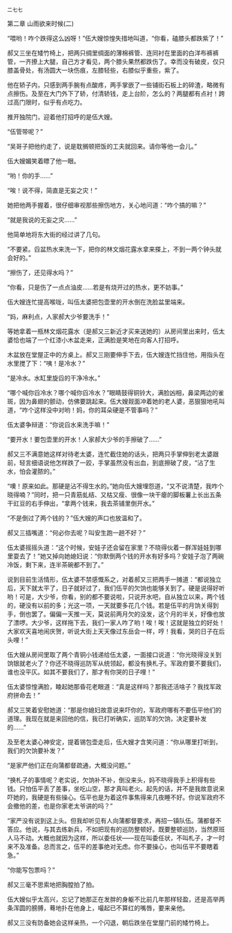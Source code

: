     二七七 

   第二章 山雨欲来时候(二)

   “喂哟！咋个跌得这么凶呀！”伍大嫂惊惶失措地叫道，“你看，磕膝头都跌紫了！”

   郝又三坐在矮竹椅上，把两只绸里绸面的薄棉裤管、连同衬在里面的白洋布裤裤管，一齐撩上大腿，自己方才看见，两个膝头果然都跌伤了。幸而没有破皮，仅只膝盖骨处，有汤圆大一块伤痕，左膝轻些，右膝似乎重些，紫了。

   他在轿子内，只感到两手腕有点酸疼，两手掌嵌了一些铺街石板上的碎渣，略微有点擦伤。及至在大门外下了轿，付清轿钱，走上台阶，怎么的？两腿都有点衬！跨过高门限时，似乎有点吃力。

   推开独院门，迎着他打招呼的是伍大嫂。

   “伍管带呢？”

   “吴哥子把他约走了，说是耽搁顿把饭的工夫就回来。请你等他一会儿。”

   伍大嫂媚笑着瞟了他一眼。

   “哟！你的手……”

   “唉！说不得，简直是无妄之灾！”

   她把他两手握着，很仔细审视那些擦伤地方，关心地问道：“咋个搞的嘛？”

   “就是我说的无妄之灾……”

   他简单地将东大街的经过讲了几句。

   “不要紧。舀盆热水来洗一下，把你的林文烟花露水拿来搽上，不到一两个钟头就会好的。”

   “擦伤了，还见得水吗？”

   “你看，只是伤了一点点油皮……若是有烧开过的热水，更不妨事。”

   伍大嫂连忙提高喉咙，叫伍太婆把包壶里的开水倒在洗脸盆里端来。

   “妈，麻利点，人家郝大少爷要洗手！”

   等她拿着一瓶林文烟花露水（是郝又三新近才买来送她的）从房间里出来时，伍太婆恰也端了一个红漆小木盆走来，正满脸是笑地在向客人打招呼。

   木盆放在堂屋正中的方桌上。郝又三刚要伸手下去，伍大嫂连忙挡住他，用指头在水里搅了下：“咦！是冷水？”

   “是冷水。水缸里旋舀的干净冷水。”

   “哪个喊你舀冷水？哪个喊你舀冷水？”眼睛鼓得铜铃大，满脸凶相，鼻梁两边的雀斑，因为鼻翅的颤动，仿佛要跳起来。伍大嫂觌面冲着她的老人婆，恶狠狠地吼叫道，“咋个这样没中对哟！妈，你的耳朵硬是不管事吗？”

   伍太婆争辩道：“你说舀水来洗手嘛！”

   “要开水！要包壶里的开水！人家郝大少爷的手擦破了……”

   郝又三不满意她这样对待老太婆，连忙截住她的话头，把两只手掌伸到老太婆跟前，轻言细语说他怎样跌了一跤，手掌虽然没有出血，到底擦破了皮，“沾了生水，怕会灌脓的。”

   “噢！原来如此。那硬是沾不得生水的。”她向伍大嫂埋怨道，“又不说清楚，我咋个晓得喃？”同时，把一只青筋虬结、又枯又瘦、很像一块干瘪的脚板薯上长出五条干豇豆的右手伸出，“拿两个钱来，我去茶铺里倒开水。”

   “不是倒过了两个钱的？”伍大嫂的声口也放温和了。

   郝又三插嘴道：“何必你去呢？叫安生跑一趟不好？”

   伍太婆摇摇头道：“这个时候，安娃子还会留在家里？不晓得伙着一群浑娃娃到哪里耍去了！”她又掉向她媳妇说：“你默倒两个钱的开水有好多吗？安娃子泡了两碗冷饭，剩下来，连半茶碗都不到了。”

   说到目前生活情形，伍太婆不禁感慨系之，对着郝又三把两手一摊道：“都说独立后，天下就太平了，日子就好过了，我们伍平的欠饷也能够关到了。硬是说得好听哟！可是，大少爷，你看，别的都不要说啦，只说开水吧，自从独立以来，两个钱的，硬没有以前的多；光这一项，一天就要多花几个钱。若是伍平的月饷关得到手，倒也罢了。偏偏一天推一天，莫说前两月欠的没发，这个月的半关，好像也放了漂啰。大少爷，这样拖下去，我们一家人咋了哟！唉！唉！这就是独立的好处！大家欢天喜地闹庆贺，听说大街上天天像过东岳会一样，哼！我看，哭的日子在后头哩！”

   伍大嫂从房间里取了两个青铜小钱递给伍太婆，一面接口说道：“你光晓得没关到饷银就老火了？你还不晓得巡防军从统领起，都没有换札子。军政府要不要我们，谁也没平仄。如其不要我们了，那才有你哭的日子哩！”

   伍太婆惊惶满脸，睖起她那昏花老眼道：“真是这样吗？那我还活啥子？我找军政府拼命去！”

   郝又三笑着安慰她道：“那是你媳妇故意说来吓你的，军政府哪有不要伍平他们的道理。我现在就是来回他的信，我已打听确实，巡防军的欠饷，决定要补发的……”

   及至老太婆心神安定，提着锡包壶走后，伍大嫂才含笑问道：“你从哪里打听到，我们的欠饷要补发？”

   “是家严他们正在向蒲都督疏通，大概没问题。”

   “换札子的事情呢？老实说，欠饷补不补，倒没来头，妈不晓得我手上积得有些钱。只怕伍平丢了差事，坐吃山空，那才真叫老火。起先的话，并不是我故意说来吓她的，我硬是有些操心。伍平也是为着这件事焦得来几夜睡不好。你说军政府不会撤他的差，也是你家老太爷讲的吗？”

   “家严没有说到这上头。但我却听见有人向蒲都督要求，再招一镇队伍。蒲都督不答应。他说，与其去练新兵，不如把现有的巡防整顿好。既要整顿巡防，当然原班人马不动。大概也就因为这样，所以委任状——现在叫委任状，不叫札子，才一时来不及准备。总而言之，伍平的差事绝对无虑。你不要操心，也叫伍平不要瞎着急。”

   “你能写包票吗？”

   郝又三毫不思索地把胸膛拍了拍。

   伍大嫂似乎太高兴，忘记了她那正在发胖的身躯不比前几年那样轻盈，还是高举两条浑圆的膀膊，蓦地扑在他身上，嘬起已不算红的嘴唇，要来亲他。

   郝又三没有防备她会这样亲热，一个闪退，朝后跌坐在堂屋门前的矮竹椅上。

